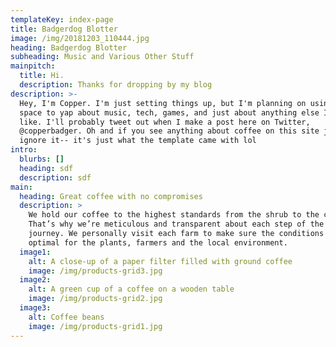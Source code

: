 ```yaml
---
templateKey: index-page
title: Badgerdog Blotter
image: /img/20181203_110444.jpg
heading: Badgerdog Blotter
subheading: Music and Various Other Stuff
mainpitch:
  title: Hi.
  description: Thanks for dropping by my blog
description: >-
  Hey, I'm Copper. I'm just setting things up, but I'm planning on using this
  space to yap about music, tech, games, and just about anything else I feel
  like. I'll probably tweet out when I make a post here on Twitter,
  @copperbadger. Oh and if you see anything about coffee on this site just
  ignore it-- it's just what the template came with lol
intro:
  blurbs: []
  heading: sdf
  description: sdf
main:
  heading: Great coffee with no compromises
  description: >
    We hold our coffee to the highest standards from the shrub to the cup.
    That’s why we’re meticulous and transparent about each step of the coffee’s
    journey. We personally visit each farm to make sure the conditions are
    optimal for the plants, farmers and the local environment.
  image1:
    alt: A close-up of a paper filter filled with ground coffee
    image: /img/products-grid3.jpg
  image2:
    alt: A green cup of a coffee on a wooden table
    image: /img/products-grid2.jpg
  image3:
    alt: Coffee beans
    image: /img/products-grid1.jpg
---
```


